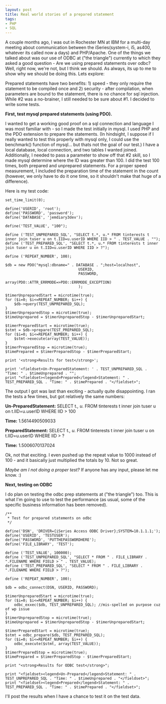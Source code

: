 ```yaml
---
layout: post
title: Real world stories of a prepared statement
tags:
- PHP
- SQL
---
```


A couple months ago, I was out in Rochester MN at IBM for a multi-day meeting about communication between the iSeries(system-i, i5, as400, whatever its called now a days) and PHP/Apache.  One of the things we talked about was our use of ODBC at ("the triangle") currently to which they asked a good question - Are we using prepared statements over odbc?  Well, right now, we're not, but I think we should.  As always, its up to me to show why we should be doing this.  Lets explore:

Prepared statements have two benefits: 1) speed - they only require the statement to be compiled once and 2) security - after compilation, when parameters are bound to the statement, there is no chance for sql injection.  While #2 was a no-brainer, I still needed to be sure about #1.  I decided to write some tests.

**First, test mysql prepared statements (using PDO).**

I wanted to get a working good proof on a sql connection and language I was most familiar with - so I made the test initially in mysql.  I used PHP and the PDO extension to prepare the statements.  (In hindsight, I suppose if I really wanted to test this properly with mysql only, I could use the benchmark() function of mysql... but thats not the goal of our test.)  I have a local database, local connection, and two tables I wanted joined.  Additionally, I needed to pass a parameter to show off that #2 skill, so I made mysql determine where the ID was greater than 100.  I did the test 100 times, both prepared and unprepared statements.  For a proper speed measurement, I included the preparation time of the statement in the count (however, we only have to do it one time, so it shouldn't make that huge of a difference).

Here is my test code:

```php?start_inline=1
set_time_limit(0);

define('USERID', 'root');
define('PASSWORD', 'password');
define('DATABASE', 'jemdiary3dev');

define('TEST_VALUE', "100");

define ('TEST_UNPREPARED_SQL', "SELECT t.*, u.* FROM tinterests t inner join tuser u on t.IID=u.userID WHERE IID > " . TEST_VALUE . "");
define ('TEST_PREPARED_SQL', "SELECT t.*, u.* FROM tinterests t inner join tuser u on t.IID=u.userID WHERE IID > ?");

define ('REPEAT_NUMBER', 100);

$db = new PDO("mysql:dbname=" . DATABASE . ";host=localhost",
                                 USERID,
                                 PASSWORD,
                                 array(PDO::ATTR_ERRMODE=>PDO::ERRMODE_EXCEPTION)
                                 );

$timerUnpreparedStart = microtime(true);
for ($i=0; $i<=REPEAT_NUMBER; $i++) {
    $db->query(TEST_UNPREPARED_SQL);
}
$timerUnpreparedStop = microtime(true);
$timeUnprepared = $timerUnpreparedStop - $timerUnpreparedStart;

$timerPreparedStart = microtime(true);
$stmt = $db->prepare(TEST_PREPARED_SQL);
for ($i=0; $i<=REPEAT_NUMBER; $i++) {
    $stmt->execute(array(TEST_VALUE));
}
$timerPreparedStop = microtime(true);
$timePrepared = $timerPreparedStop - $timerPreparedStart;

print '<strong>Results for test</strong>';

print '<fieldset>Un-PreparedStatement: ' . TEST_UNPREPARED_SQL . "Time: " . $timeUnprepared . "";
print "<fieldset><legend>Prepared</legend>Statement: " . TEST_PREPARED_SQL . "Time: " . $timePrepared . "</fieldset>";
```

The output I got was last than exciting - actually quite disappointing.  I ran the tests a few times, but got relatively the same numbers:

**Un-PreparedStatement:** SELECT t.*, u.* FROM tinterests t inner join tuser u on t.IID=u.userID WHERE IID > 100

**Time:** 1.5614490509033

**PreparedStatement:** SELECT t.*, u.* FROM tinterests t inner join tuser u on t.IID=u.userID WHERE IID > ?

**Time:** 1.5006070137024

Ok, not that exciting.  I even pushed up the repeat value to 1000 instead of 100 - and it basically just multiplied the totals by 10.  Not so great.

_Maybe am I not doing a proper test?_  If anyone has any input, please let me know. :)

**Next, testing on ODBC**

I do plan on testing the odbc prep statements at ("the triangle") too.  This is what I'm going to use to test the performance (as usual, some of the specific business information has been removed).

```php?start_inline=1
/**
 * Test for prepared statements on odbc
 */

define('DSN', 'DRIVER={iSeries Access ODBC Driver};SYSTEM=10.1.1.1;');
define('USERID', 'TESTUSER');
define('PASSWORD', 'PUTTHEPASSWORDHERE');
define('FILE_LIBRARY', 'TEST');

define ('TEST_VALUE', 100000);
define ('TEST_UNPREPARED_SQL', "SELECT * FROM " . FILE_LIBRARY . ".FILENAME WHERE FIELD > " . TEST_VALUE);
define ('TEST_PREPARED_SQL', "SELECT * FROM " . FILE_LIBRARY . ".FILENAME WHERE FIELD > ?");

define ('REPEAT_NUMBER', 100);

$db = odbc_connect(DSN, USERID, PASSWORD);

$timerUnpreparedStart = microtime(true);
for ($i=0; $i<=REPEAT_NUMBER; $i++) {
    odbc_exxec($db, TEST_UNPREPARED_SQL); //mis-spelled on purpose cuz of wp issue
}
$timerUnpreparedStop = microtime(true);
$timeUnprepared = $timerUnpreparedStop - $timerUnpreparedStart;

$timerPreparedStart = microtime(true);
$stmt = odbc_prepare($db, TEST_PREPARED_SQL);
for ($i=0; $i<=REPEAT_NUMBER; $i++) {
    odbc_execute($stmt, array(TEST_VALUE));
}
$timerPreparedStop = microtime(true);
$timePrepared = $timerPreparedStop - $timerPreparedStart;

print "<strong>Results for ODBC test</strong>";

print "<fieldset><legend>Un-Prepared</legend>Statement: " . TEST_UNPREPARED_SQL . "Time: " . $timeUnprepared . "</fieldset>";
print "<fieldset><legend>Prepared</legend>Statement: " . TEST_PREPARED_SQL . "Time: " . $timePrepared . "</fieldset>";
```

I'll post the results when I have a chance to test it on the test data.
